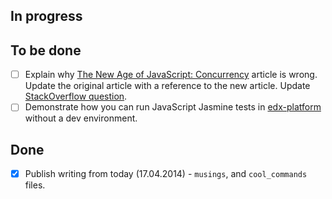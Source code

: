## In progress ##


## To be done ##

- [ ] Explain why [The New Age of JavaScript: Concurrency](http://valera-rozuvan.github.io/nintoku/new/age/javascript/concurrency/the-new-age-of-javascript-concurrency/) article is wrong. Update the original article with a reference to the new article. Update [StackOverflow question](http://stackoverflow.com/questions/22800157/firefox-javascript-concurrency).
- [ ] Demonstrate how you can run JavaScript Jasmine tests in [edx-platform](https://github.com/edx/edx-platform) without a dev environment.

## Done ##

- [X] Publish writing from today (17.04.2014) - `musings`, and `cool_commands` files.
